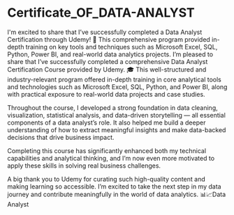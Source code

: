 # Certificate_OF_DATA-ANALYST
I'm excited to share that I’ve successfully completed a Data Analyst Certification through Udemy! 🏅 This comprehensive program provided in-depth training on key tools and techniques such as Microsoft Excel, SQL, Python, Power BI, and real-world data analytics projects.
I’m pleased to share that I’ve successfully completed a comprehensive Data Analyst Certification Course provided by Udemy. 🎓
This well-structured and industry-relevant program offered in-depth training in core analytical tools and technologies such as Microsoft Excel, SQL, Python, and Power BI, along with practical exposure to real-world data projects and case studies.

Throughout the course, I developed a strong foundation in data cleaning, visualization, statistical analysis, and data-driven storytelling — all essential components of a data analyst’s role. It also helped me build a deeper understanding of how to extract meaningful insights and make data-backed decisions that drive business impact.

Completing this course has significantly enhanced both my technical capabilities and analytical thinking, and I’m now even more motivated to apply these skills in solving real business challenges.

A big thank you to Udemy for curating such high-quality content and making learning so accessible. I’m excited to take the next step in my data journey and contribute meaningfully in the world of data analytics. 📊📈Data Analyst
